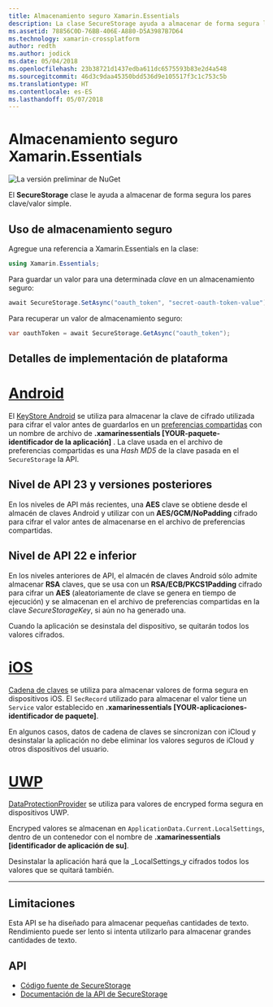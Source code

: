 ```yaml
---
title: Almacenamiento seguro Xamarin.Essentials
description: La clase SecureStorage ayuda a almacenar de forma segura los pares clave/valor simple.
ms.assetid: 78856C0D-76BB-406E-A880-D5A3987B7D64
ms.technology: xamarin-crossplatform
author: redth
ms.author: jodick
ms.date: 05/04/2018
ms.openlocfilehash: 23b38721d1437edba611dc6575593b83e2d4a548
ms.sourcegitcommit: 46d3c9daa45350bdd536d9e105517f3c1c753c5b
ms.translationtype: HT
ms.contentlocale: es-ES
ms.lasthandoff: 05/07/2018
---
```

# <a name="xamarinessentials-secure-storage"></a>Almacenamiento seguro Xamarin.Essentials

![La versión preliminar de NuGet](~/media/shared/pre-release.png)

El **SecureStorage** clase le ayuda a almacenar de forma segura los pares clave/valor simple.

## <a name="using-secure-storage"></a>Uso de almacenamiento seguro

Agregue una referencia a Xamarin.Essentials en la clase:

```csharp
using Xamarin.Essentials;
```

Para guardar un valor para una determinada _clave_ en un almacenamiento seguro:

```csharp
await SecureStorage.SetAsync("oauth_token", "secret-oauth-token-value");
```

Para recuperar un valor de almacenamiento seguro:

```csharp
var oauthToken = await SecureStorage.GetAsync("oauth_token");
```

## <a name="platform-implementation-specifics"></a>Detalles de implementación de plataforma

# <a name="androidtabandroid"></a>[Android](#tab/android)

El [KeyStore Android](https://developer.android.com/training/articles/keystore.html) se utiliza para almacenar la clave de cifrado utilizada para cifrar el valor antes de guardarlos en un [preferencias compartidas](https://developer.android.com/training/data-storage/shared-preferences.html) con un nombre de archivo de **.xamarinessentials [YOUR-paquete-identificador de la aplicación]** .  La clave usada en el archivo de preferencias compartidas es una _Hash MD5_ de la clave pasada en el `SecureStorage` la API.

## <a name="api-level-23-and-higher"></a>Nivel de API 23 y versiones posteriores

En los niveles de API más recientes, una **AES** clave se obtiene desde el almacén de claves Android y utilizar con un **AES/GCM/NoPadding** cifrado para cifrar el valor antes de almacenarse en el archivo de preferencias compartidas.

## <a name="api-level-22-and-lower"></a>Nivel de API 22 e inferior

En los niveles anteriores de API, el almacén de claves Android sólo admite almacenar **RSA** claves, que se usa con un **RSA/ECB/PKCS1Padding** cifrado para cifrar un **AES** (aleatoriamente de clave se genera en tiempo de ejecución) y se almacenan en el archivo de preferencias compartidas en la clave _SecureStorageKey_, si aún no ha generado una.

Cuando la aplicación se desinstala del dispositivo, se quitarán todos los valores cifrados.

# <a name="iostabios"></a>[iOS](#tab/ios)

[Cadena de claves](https://developer.xamarin.com/api/type/Android.Security.KeyChain/) se utiliza para almacenar valores de forma segura en dispositivos iOS.  El `SecRecord` utilizado para almacenar el valor tiene un `Service` valor establecido en **.xamarinessentials [YOUR-aplicaciones-identificador de paquete]**.

En algunos casos, datos de cadena de claves se sincronizan con iCloud y desinstalar la aplicación no debe eliminar los valores seguros de iCloud y otros dispositivos del usuario.

# <a name="uwptabuwp"></a>[UWP](#tab/uwp)

[DataProtectionProvider](https://docs.microsoft.com/en-us/uwp/api/windows.security.cryptography.dataprotection.dataprotectionprovider) se utiliza para valores de encryped forma segura en dispositivos UWP.

Encryped valores se almacenan en `ApplicationData.Current.LocalSettings`, dentro de un contenedor con el nombre de **.xamarinessentials [identificador de aplicación de su]**.

Desinstalar la aplicación hará que la _LocalSettings_y cifrados todos los valores que se quitará también.

-----

## <a name="limitations"></a>Limitaciones

Esta API se ha diseñado para almacenar pequeñas cantidades de texto.  Rendimiento puede ser lento si intenta utilizarlo para almacenar grandes cantidades de texto.

## <a name="api"></a>API

- [Código fuente de SecureStorage](https://github.com/xamarin/Essentials/tree/master/Essentials/SecureStorage)
- [Documentación de la API de SecureStorage](xref:Xamarin.Essentials.SecureStorage)
